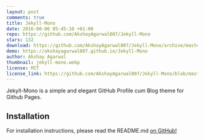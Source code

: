 ```yaml
---
layout: post
comments: true
title: Jekyll-Mono
date: 2016-08-06 05:45:10 +01:00
repo: https://github.com/AkshayAgarwal007/Jekyll-Mono
stars: 132
download: https://github.com/AkshayAgarwal007/Jekyll-Mono/archive/master.zip
demo: https://akshayagarwal007.github.io/Jekyll-Mono
author: Akshay Agarwal
thumbnail: jekyll-mono.webp
license: MIT
license_link: https://github.com/AkshayAgarwal007/Jekyll-Mono/blob/master/LICENSE.txt
---
```


Jekyll-Mono is a simple and elegant GitHub Profile cum Blog theme for Github Pages.

## Installation

For installation instructions, please read the README.md [on GitHub!](https://github.com/AkshayAgarwal007/Jekyll-Mono)
